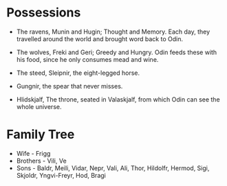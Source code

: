 # Possessions #

  * The ravens, Munin and Hugin; Thought and Memory.  Each day, they travelled around the world and brought word back to Odin.

  * The wolves, Freki and Geri; Greedy and Hungry.  Odin feeds these with his food, since he only consumes mead and wine.

  * The steed, Sleipnir, the eight-legged horse.

  * Gungnir, the spear that never misses.

  * Hlidskjalf, The throne, seated in Valaskjalf, from which Odin can see the whole universe.

# Family Tree #

  * Wife - Frigg
  * Brothers - Vili, Ve
  * Sons - Baldr, Meili, Vidar, Nepr, Vali, Ali, Thor, Hildolfr, Hermod, Sigi, Skjoldr, Yngvi-Freyr, Hod, Bragi